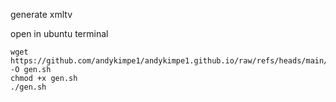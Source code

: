 generate xmltv

open in ubuntu terminal

```
wget https://github.com/andykimpe1/andykimpe1.github.io/raw/refs/heads/main/iptv/xmltv/gen.sh -O gen.sh
chmod +x gen.sh
./gen.sh
```
